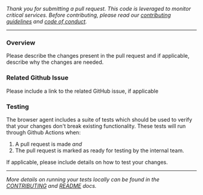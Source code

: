 _Thank you for submitting a pull request. This code is leveraged to monitor critical services. Before contributing, please read our [contributing guidelines](https://github.com/newrelic/newrelic-browser-agent/blob/main/CONTRIBUTING.md) and [code of conduct](https://github.com/newrelic/.github/blob/main/CODE_OF_CONDUCT.md)._

---

### Overview
Please describe the changes present in the pull request and if applicable, describe why the changes are needed.

### Related Github Issue
Please include a link to the related GitHub issue, if applicable

### Testing
The browser agent includes a suite of tests which should be used to
verify that your changes don't break existing functionality. These tests will run through Github Actions when:

 1) A pull request is made _and_ 
 2) The pull request is marked as ready for testing by the internal team. 

If applicable, please include details on how to test your changes.

---   
_More details on running your tests locally can be found in the
[CONTRIBUTING](https://github.com/newrelic/newrelic-java-agent/blob/main/CONTRIBUTING.md) and [README](https://github.com/newrelic/newrelic-browser-agent/blob/main/README.md) docs._